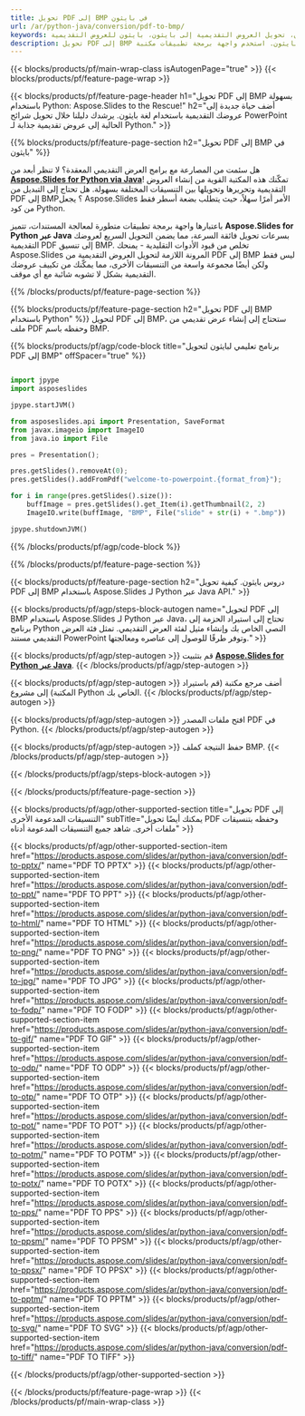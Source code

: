 ```yaml
---
title: تحويل PDF إلى BMP في بايثون
url: /ar/python-java/conversion/pdf-to-bmp/
keywords: تحويل العروض التقديمية بايثون، تحويل العروض التقديمية إلى بايثون، بايثون للعروض التقديمية، Aspose.Slides بايثون، تحويل PDF إلى BMP، مكتبة بايثون التقديمية
description: تحويل PDF إلى BMP في بايثون. استخدم واجهة برمجة تطبيقات مكتبة Python لتحويل ملفات PDF إلى BMP
---
```


{{< blocks/products/pf/main-wrap-class isAutogenPage="true" >}}
{{< blocks/products/pf/feature-page-wrap >}}

{{< blocks/products/pf/feature-page-header h1="تحويل PDF إلى BMP بسهولة باستخدام Python: Aspose.Slides to the Rescue!" h2="أضف حياة جديدة إلى عروضك التقديمية باستخدام لغة بايثون. يرشدك دليلنا خلال تحويل شرائح PowerPoint الحالية إلى عروض تقديمية جذابة لـ Python." >}}

{{% blocks/products/pf/feature-page-section h2="تحويل PDF إلى BMP في بايثون" %}}

هل سئمت من المصارعة مع برامج العرض التقديمي المعقدة؟ لا تنظر أبعد من [**Aspose.Slides for Python via Java**](https://products.aspose.com/slides/ar/python-java/)! تمكّنك هذه المكتبة القوية من إنشاء العروض التقديمية وتحريرها وتحويلها بين التنسيقات المختلفة بسهولة. هل تحتاج إلى التبديل من PDF إلى BMP؟ يجعل Aspose.Slides الأمر أمرًا سهلاً، حيث يتطلب بضعة أسطر فقط من كود Python.

باعتبارها واجهة برمجة تطبيقات متطورة لمعالجة المستندات، تتميز **Aspose.Slides for Python عبر Java** بسرعات تحويل فائقة السرعة، مما يضمن التحويل السريع لعروضك التقديمية PDF إلى تنسيق BMP. تخلص من قيود الأدوات التقليدية - يمنحك Aspose.Slides المرونة اللازمة لتحويل العروض التقديمية من PDF إلى BMP ليس فقط ولكن أيضًا مجموعة واسعة من التنسيقات الأخرى، مما يمكّنك من تكييف عروضك التقديمية بشكل لا تشوبه شائبة مع أي موقف.

{{% /blocks/products/pf/feature-page-section %}}

{{% blocks/products/pf/feature-page-section  h2="تحويل PDF إلى BMP باستخدام Python" %}}
لتحويل PDF إلى BMP، ستحتاج إلى إنشاء عرض تقديمي من ملف PDF وحفظه باسم BMP.

{{% blocks/products/pf/agp/code-block title="برنامج تعليمي لبايثون لتحويل PDF إلى BMP" offSpacer="true" %}}

```python

import jpype
import asposeslides

jpype.startJVM()

from asposeslides.api import Presentation, SaveFormat
from javax.imageio import ImageIO
from java.io import File

pres = Presentation();

pres.getSlides().removeAt(0);
pres.getSlides().addFromPdf("welcome-to-powerpoint.{format_from}");

for i in range(pres.getSlides().size()):
    buffImage = pres.getSlides().get_Item(i).getThumbnail(2, 2)
    ImageIO.write(buffImage, "BMP", File("slide" + str(i) + ".bmp"))

jpype.shutdownJVM()

```


{{% /blocks/products/pf/agp/code-block %}}

{{% /blocks/products/pf/feature-page-section %}}

{{< blocks/products/pf/feature-page-section  h2="دروس بايثون. كيفية تحويل PDF إلى BMP باستخدام Aspose.Slides لـ Python عبر Java API." >}}

{{< blocks/products/pf/agp/steps-block-autogen name="لتحويل PDF إلى BMP باستخدام Aspose.Slides لـ Python عبر Java، تحتاج إلى استيراد الحزمة إلى برنامج Python النصي الخاص بك وإنشاء مثيل لفئة العرض التقديمي. تمثل فئة العرض التقديمي مستند PowerPoint وتوفر طرقًا للوصول إلى عناصره ومعالجتها." >}}

{{< blocks/products/pf/agp/step-autogen >}}
قم بتثبيت [**Aspose.Slides for Python عبر Java**](https://products.aspose.com/slides/ar/python-java/).
{{< /blocks/products/pf/agp/step-autogen >}}

{{< blocks/products/pf/agp/step-autogen >}}
أضف مرجع مكتبة (قم باستيراد المكتبة) إلى مشروع Python الخاص بك.
{{< /blocks/products/pf/agp/step-autogen >}}

{{< blocks/products/pf/agp/step-autogen >}}
افتح ملفات المصدر PDF في Python.
{{< /blocks/products/pf/agp/step-autogen >}}

{{< blocks/products/pf/agp/step-autogen >}}
حفظ النتيجة كملف BMP.
{{< /blocks/products/pf/agp/step-autogen >}}

{{< /blocks/products/pf/agp/steps-block-autogen >}}

{{< /blocks/products/pf/feature-page-section >}}

{{< blocks/products/pf/agp/other-supported-section title="تحويل PDF إلى التنسيقات المدعومة الأخرى" subTitle="يمكنك أيضًا تحويل PDF وحفظه بتنسيقات ملفات أخرى. شاهد جميع التنسيقات المدعومة أدناه" >}}

{{< blocks/products/pf/agp/other-supported-section-item href="https://products.aspose.com/slides/ar/python-java/conversion/pdf-to-pptx/" name="PDF TO PPTX" >}}
{{< blocks/products/pf/agp/other-supported-section-item href="https://products.aspose.com/slides/ar/python-java/conversion/pdf-to-ppt/" name="PDF TO PPT" >}}
{{< blocks/products/pf/agp/other-supported-section-item href="https://products.aspose.com/slides/ar/python-java/conversion/pdf-to-html/" name="PDF TO HTML" >}}
{{< blocks/products/pf/agp/other-supported-section-item href="https://products.aspose.com/slides/ar/python-java/conversion/pdf-to-png/" name="PDF TO PNG" >}}
{{< blocks/products/pf/agp/other-supported-section-item href="https://products.aspose.com/slides/ar/python-java/conversion/pdf-to-jpg/" name="PDF TO JPG" >}}
{{< blocks/products/pf/agp/other-supported-section-item href="https://products.aspose.com/slides/ar/python-java/conversion/pdf-to-fodp/" name="PDF TO FODP" >}}
{{< blocks/products/pf/agp/other-supported-section-item href="https://products.aspose.com/slides/ar/python-java/conversion/pdf-to-gif/" name="PDF TO GIF" >}}
{{< blocks/products/pf/agp/other-supported-section-item href="https://products.aspose.com/slides/ar/python-java/conversion/pdf-to-odp/" name="PDF TO ODP" >}}
{{< blocks/products/pf/agp/other-supported-section-item href="https://products.aspose.com/slides/ar/python-java/conversion/pdf-to-otp/" name="PDF TO OTP" >}}
{{< blocks/products/pf/agp/other-supported-section-item href="https://products.aspose.com/slides/ar/python-java/conversion/pdf-to-pot/" name="PDF TO POT" >}}
{{< blocks/products/pf/agp/other-supported-section-item href="https://products.aspose.com/slides/ar/python-java/conversion/pdf-to-potm/" name="PDF TO POTM" >}}
{{< blocks/products/pf/agp/other-supported-section-item href="https://products.aspose.com/slides/ar/python-java/conversion/pdf-to-potx/" name="PDF TO POTX" >}}
{{< blocks/products/pf/agp/other-supported-section-item href="https://products.aspose.com/slides/ar/python-java/conversion/pdf-to-pps/" name="PDF TO PPS" >}}
{{< blocks/products/pf/agp/other-supported-section-item href="https://products.aspose.com/slides/ar/python-java/conversion/pdf-to-ppsm/" name="PDF TO PPSM" >}}
{{< blocks/products/pf/agp/other-supported-section-item href="https://products.aspose.com/slides/ar/python-java/conversion/pdf-to-ppsx/" name="PDF TO PPSX" >}}
{{< blocks/products/pf/agp/other-supported-section-item href="https://products.aspose.com/slides/ar/python-java/conversion/pdf-to-pptm/" name="PDF TO PPTM" >}}
{{< blocks/products/pf/agp/other-supported-section-item href="https://products.aspose.com/slides/ar/python-java/conversion/pdf-to-svg/" name="PDF TO SVG" >}}
{{< blocks/products/pf/agp/other-supported-section-item href="https://products.aspose.com/slides/ar/python-java/conversion/pdf-to-tiff/" name="PDF TO TIFF" >}}


{{< /blocks/products/pf/agp/other-supported-section >}}

{{< /blocks/products/pf/feature-page-wrap >}}
{{< /blocks/products/pf/main-wrap-class >}}